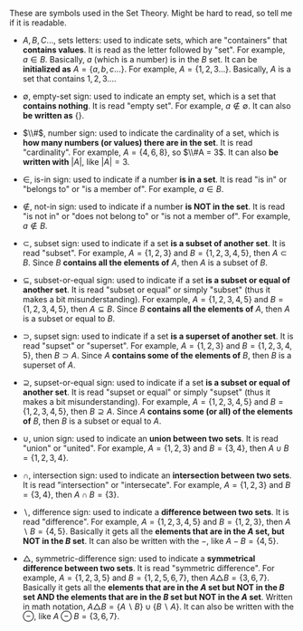 These are symbols used in the Set Theory. Might be hard to read, so tell me if it is readable.

- $A, B, C...,$ sets letters: used to indicate sets, which are "containers" that **contains values**. It is read as the letter followed by "set". For example, $a \in B$. Basically, $a$ (which is a number) is in the $B$ set. It can be **initialized as** $A = \{a, b, c...\}$. For example, $A = \{1, 2, 3...\}$. Basically, $A$ is a set that contains $1, 2, 3...$.
  
- $\emptyset$, empty-set sign: used to indicate an empty set, which is a set that **contains nothing**. It is read "empty set". For example, $a \notin \emptyset$. It can also **be written as** $\{\}$.
  
- $\\#$, number sign: used to indicate the cardinality of a set, which is **how many numbers (or values) there are in the set**. It is read "cardinality". For example, $A = \{4, 6, 8\}$, so $\\#A = 3$. It can also **be written with** $|A|$, like $|A| = 3$.
  
- $\in$, is-in sign: used to indicate if a number **is in a set**. It is read "is in" or "belongs to" or "is a member of". For example, $a \in B$.
  
- $\notin$, not-in sign: used to indicate if a number **is NOT in the set**. It is read "is not in" or "does not belong to" or "is not a member of". For example, $a \notin B$.
  
- $\subset$, subset sign: used to indicate if a set **is a subset of another set**. It is read "subset". For example, $A = \{1, 2, 3\}$ and $B = \{1, 2, 3, 4, 5\}$, then $A \subset B$. Since $B$ **contains all the elements of** $A$, then $A$ is a subset of $B$.
  
- $\subseteq$, subset-or-equal sign: used to indicate if a set **is a subset or equal of another set**. It is read "subset or equal" or simply "subset" (thus it makes a bit misunderstanding). For example, $A = \{1, 2, 3, 4, 5\}$ and $B = \{1, 2, 3, 4, 5\}$, then $A \subseteq B$. Since $B$ **contains all the elements of** $A$, then $A$ is a subset or equal to $B$.
  
- $\supset$, supset sign: used to indicate if a set **is a superset of another set**. It is read "supset" or "superset". For example, $A = \{1, 2, 3\}$ and $B = \{1, 2, 3, 4, 5\}$, then $B \supset A$. Since $A$ **contains some of the elements of** $B$, then $B$ is a superset of $A$.
  
- $\supseteq$, supset-or-equal sign: used to indicate if a set **is a subset or equal of another set**. It is read "supset or equal" or simply "supset" (thus it makes a bit misunderstanding). For example, $A = \{1, 2, 3, 4, 5\}$ and $B = \{1, 2, 3, 4, 5\}$, then $B \supseteq A$. Since $A$ **contains some (or all) of the elements of** $B$, then $B$ is a subset or equal to $A$.
  
- $\cup$, union sign: used to indicate an **union between two sets**. It is read "union" or "united". For example, $A = \{1, 2, 3\}$ and $B = \{3, 4\}$, then $A \cup B = \{1, 2, 3, 4\}$.
  
- $\cap$, intersection sign: used to indicate an **intersection between two sets**. It is read "intersection" or "intersecate". For example, $A = \{1, 2, 3\}$ and $B = \{3, 4\}$, then $A \cap B = \{3\}$.
  
- $\backslash$, difference sign: used to indicate a **difference between two sets**. It is read "difference". For example, $A = \{1, 2, 3, 4, 5\}$ and $B = \{1, 2, 3\}$, then $A \backslash B = \{4, 5\}$. Basically it gets all the **elements that are in the $A$ set, but NOT in the $B$ set**. It can also be written with the $-$, like $A - B = \{4, 5\}$.
  
- $\triangle$, symmetric-difference sign: used to indicate a **symmetrical difference between two sets**. It is read "symmetric difference". For example, $A = \{1, 2, 3, 5\}$ and $B = \{1, 2, 5, 6, 7\}$, then $A \triangle B = \{3, 6, 7\}$. Basically it gets all the **elements that are in the $A$ set but NOT in the $B$ set AND the elements that are in the $B$ set but NOT in the $A$ set**. Written in math notation, $A \triangle B = \{A \backslash B\} \cup \{B \backslash A\}$. It can also be written with the $\ominus$, like $A \ominus B = \{3, 6, 7\}$.

